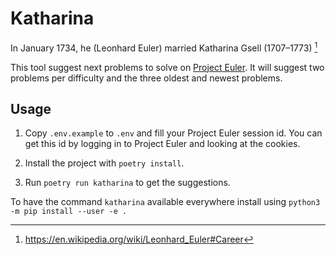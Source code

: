 # Katharina

In January 1734, he (Leonhard Euler) married Katharina Gsell (1707–1773) [^1]

This tool suggest next problems to solve on [Project Euler](https://projecteuler.net/). It will suggest two problems per difficulty and the three oldest and newest problems.

## Usage

1. Copy `.env.example` to `.env` and fill your Project Euler session id. You can get this id by logging in to Project Euler and looking at the cookies.

2. Install the project with `poetry install`.

3. Run `poetry run katharina` to get the suggestions.

To have the command `katharina` available everywhere install using `python3 -m pip install --user -e .`

[^1]: https://en.wikipedia.org/wiki/Leonhard_Euler#Career
